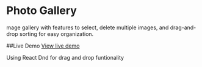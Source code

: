 # Photo Gallery

mage gallery with features to select, delete multiple images, and drag-and-drop sorting for easy organization. 

##Live Demo
[View live demo](https://photo-gallery-sable.vercel.app/)


Using React Dnd for drag and drop funtionality
